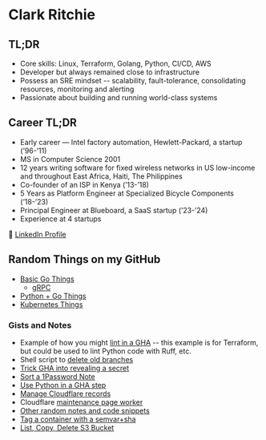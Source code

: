 # Clark Ritchie

## TL;DR

- Core skills:  Linux, Terraform, Golang, Python, CI/CD, AWS
- Developer but always remained close to infrastructure
- Possess an SRE mindset -- scalability, fault-tolerance, consolidating resources, monitoring and alerting
- Passionate about building and running world-class systems


## Career TL;DR

- Early career — Intel factory automation, Hewlett-Packard, a startup (’96-’11)
- MS in Computer Science 2001
- 12 years writing software for fixed wireless networks in US low-income and throughout East Africa, Haiti, The Philippines
- Co-founder of an ISP in Kenya (’13-’18)
- 5 Years as Platform Engineer at Specialized Bicycle Components (’18-’23)
- Principal Engineer at Blueboard, a SaaS startup (’23-’24)
- Experience at 4 startups

:memo: [LinkedIn Profile](https://www.linkedin.com/in/clarkritchie)

## Random Things on my GitHub

- [Basic Go Things](https://github.com/clarkritchie/basic-go-things)
  - [gRPC](https://github.com/clarkritchie/basic-go-things/tree/main/grpc)
- [Python + Go Things](https://github.com/clarkritchie/python-go-things)
- [Kubernetes Things](https://github.com/clarkritchie/k8s-things)

### Gists and Notes

- Example of how you might [lint in a GHA](https://gist.github.com/clarkritchie/2f935597b9398a34380e8c9a90005b6f) -- this example is for Terraform, but could be used to lint Python code with Ruff, etc.
- Shell script to [delete old branches](https://gist.github.com/clarkritchie/6be7d3d8fec96901002b01df2eaafb6e)
- [Trick GHA into revealing a secret](https://gist.github.com/clarkritchie/def05211e6dd0ec6a8e1edd48f0f822b)
- [Sort a 1Password Note](https://gist.github.com/clarkritchie/1e223f3cd3657cd00722be52f4249c1a)
- [Use Python in a GHA step](https://gist.github.com/clarkritchie/a347d3fe9c72f47d9ece95f4dda38536)
- [Manage Cloudflare records](https://gist.github.com/clarkritchie/f518f5f7a8fb889f9fa9f87e7574cbe4)
- Cloudflare [maintenance page worker](https://gist.github.com/clarkritchie/31aa63566ac388332cb2a6275a40396d)
- [Other random notes and code snippets](https://gist.github.com/clarkritchie)
- [Tag a container with a semvar+sha](https://gist.github.com/clarkritchie/600297e23a05a629664bfbff20d03b51)
- [List, Copy, Delete S3 Bucket](https://gist.github.com/clarkritchie/fdce6b1a365ce176040bc8e7fca3a0c7)
